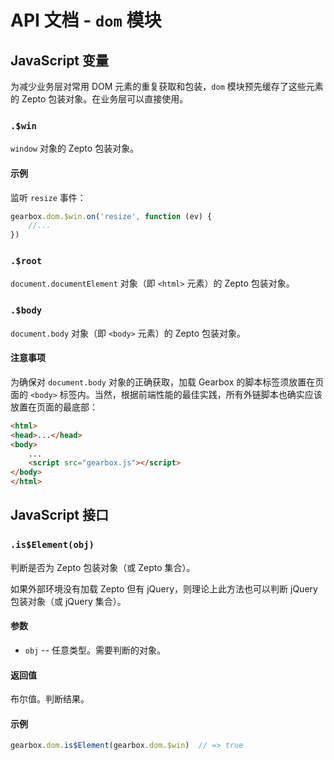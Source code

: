# API 文档 - `dom` 模块

## JavaScript 变量 <a name="js-var">&nbsp;</a>

为减少业务层对常用 DOM 元素的重复获取和包装，`dom` 模块预先缓存了这些元素的 Zepto 包装对象。在业务层可以直接使用。

### `.$win` <a name="js-var--$win">&nbsp;</a>

`window` 对象的 Zepto 包装对象。

#### 示例

监听 `resize` 事件：

```js
gearbox.dom.$win.on('resize', function (ev) {
    //...
})
```

### `.$root` <a name="js-var--$root">&nbsp;</a>

`document.documentElement` 对象（即 `<html>` 元素）的 Zepto 包装对象。

### `.$body` <a name="js-var--$body">&nbsp;</a>

`document.body` 对象（即 `<body>` 元素）的 Zepto 包装对象。

#### 注意事项

为确保对 `document.body` 对象的正确获取，加载 Gearbox 的脚本标签须放置在页面的 `<body>` 标签内。当然，根据前端性能的最佳实践，所有外链脚本也确实应该放置在页面的最底部：

```html
<html>
<head>...</head>
<body>
    ...
    <script src="gearbox.js"></script>
</body>
</html>
```

## JavaScript 接口 <a name="js-api">&nbsp;</a>

### `.is$Element(obj)` <a name="js-api--is$Element">&nbsp;</a>

判断是否为 Zepto 包装对象（或 Zepto 集合）。

如果外部环境没有加载 Zepto 但有 jQuery，则理论上此方法也可以判断 jQuery 包装对象（或 jQuery 集合）。

#### 参数

* `obj` -- 任意类型。需要判断的对象。

#### 返回值

布尔值。判断结果。

#### 示例

```js
gearbox.dom.is$Element(gearbox.dom.$win)  // => true
```
